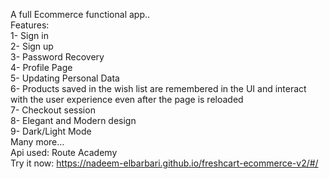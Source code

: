 A full Ecommerce functional app..
<br />
Features:
<br />
1- Sign in
<br />
2- Sign up
<br />
3- Password Recovery
<br />
4- Profile Page
<br />
5- Updating Personal Data
<br />
6- Products saved in the wish list are remembered in the UI and interact with the user experience even after the page is reloaded
<br />
7- Checkout session
<br />
8- Elegant and Modern design
<br />
9- Dark/Light Mode
<br />
Many more...
<br />
Api used: Route Academy 
<br />
Try it now: https://nadeem-elbarbari.github.io/freshcart-ecommerce-v2/#/

